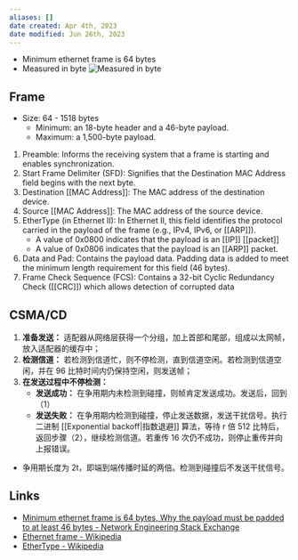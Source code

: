 ```yaml
---
aliases: []
date created: Apr 4th, 2023
date modified: Jun 26th, 2023
---
```

- Minimum ethernet frame is 64 bytes
- Measured in byte ![Measured in byte](https://img.ynchen.me/2023/04/844aef44c005a8a2254faf503ef24945.webp)

## Frame 
- Size: 64 - 1518 bytes
	- Minimum: an 18-byte header and a 46-byte payload.
	- Maximum: a 1,500-byte payload.

1. Preamble: Informs the receiving system that a frame is starting and enables synchronization.
2. Start Frame Delimiter (SFD): Signifies that the Destination MAC Address field begins with the next byte.
3. Destination [[MAC Address]]: The MAC address of the destination device.
4. Source [[MAC Address]]: The MAC address of the source device.
5. EtherType (in Ethernet II): In Ethernet II, this field identifies the protocol carried in the payload of the frame (e.g., IPv4, IPv6, or [[ARP]]).
	- A value of 0x0800 indicates that the payload is an [[IP]] [[packet]] 
	- A value of 0x0806 indicates that the payload is an [[ARP]] packet.
6. Data and Pad: Contains the payload data. Padding data is added to meet the minimum length requirement for this field (46 bytes).
7. Frame Check Sequence (FCS): Contains a 32-bit Cyclic Redundancy Check ([[CRC]]) which allows detection of corrupted data

## CSMA/CD
1. **准备发送：** 适配器从网络层获得一个分组，加上首部和尾部，组成以太网帧，放入适配器的缓存中；
2. **检测信道：** 若检测到信道忙，则不停检测，直到信道空闲。若检测到信道空闲，并在 96 比特时间内仍保持空闲，则发送帧；
3. **在发送过程中不停检测：**
	- **发送成功：** 在争用期内未检测到碰撞，则帧肯定发送成功。发送后，回到（1）
	- **发送失败：** 在争用期内检测到碰撞，停止发送数据，发送干扰信号。执行二进制 [[Exponential backoff|指数退避]] 算法，等待 r 倍 512 比特后，返回步骤（2），继续检测信道。若重传 16 次仍不成功，则停止重传并向上报错误。
   

- 争用期长度为 2t，即端到端传播时延的两倍。检测到碰撞后不发送干扰信号。

## Links
- [Minimum ethernet frame is 64 bytes, Why the payload must be padded to at least 46 bytes - Network Engineering Stack Exchange](https://networkengineering.stackexchange.com/questions/34189/minimum-ethernet-frame-is-64-bytes-why-the-payload-must-be-padded-to-at-least-4)
- [Ethernet frame - Wikipedia](https://en.wikipedia.org/wiki/Ethernet_frame)
- [EtherType - Wikipedia](https://en.wikipedia.org/wiki/EtherType)